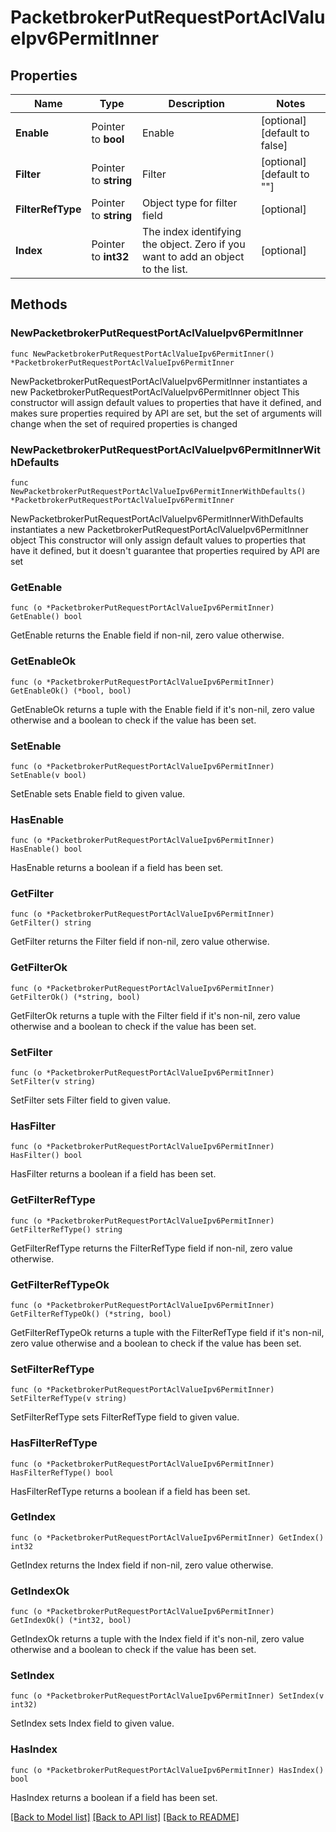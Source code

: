 # PacketbrokerPutRequestPortAclValueIpv6PermitInner

## Properties

Name | Type | Description | Notes
------------ | ------------- | ------------- | -------------
**Enable** | Pointer to **bool** | Enable | [optional] [default to false]
**Filter** | Pointer to **string** | Filter | [optional] [default to ""]
**FilterRefType** | Pointer to **string** | Object type for filter field | [optional] 
**Index** | Pointer to **int32** | The index identifying the object. Zero if you want to add an object to the list. | [optional] 

## Methods

### NewPacketbrokerPutRequestPortAclValueIpv6PermitInner

`func NewPacketbrokerPutRequestPortAclValueIpv6PermitInner() *PacketbrokerPutRequestPortAclValueIpv6PermitInner`

NewPacketbrokerPutRequestPortAclValueIpv6PermitInner instantiates a new PacketbrokerPutRequestPortAclValueIpv6PermitInner object
This constructor will assign default values to properties that have it defined,
and makes sure properties required by API are set, but the set of arguments
will change when the set of required properties is changed

### NewPacketbrokerPutRequestPortAclValueIpv6PermitInnerWithDefaults

`func NewPacketbrokerPutRequestPortAclValueIpv6PermitInnerWithDefaults() *PacketbrokerPutRequestPortAclValueIpv6PermitInner`

NewPacketbrokerPutRequestPortAclValueIpv6PermitInnerWithDefaults instantiates a new PacketbrokerPutRequestPortAclValueIpv6PermitInner object
This constructor will only assign default values to properties that have it defined,
but it doesn't guarantee that properties required by API are set

### GetEnable

`func (o *PacketbrokerPutRequestPortAclValueIpv6PermitInner) GetEnable() bool`

GetEnable returns the Enable field if non-nil, zero value otherwise.

### GetEnableOk

`func (o *PacketbrokerPutRequestPortAclValueIpv6PermitInner) GetEnableOk() (*bool, bool)`

GetEnableOk returns a tuple with the Enable field if it's non-nil, zero value otherwise
and a boolean to check if the value has been set.

### SetEnable

`func (o *PacketbrokerPutRequestPortAclValueIpv6PermitInner) SetEnable(v bool)`

SetEnable sets Enable field to given value.

### HasEnable

`func (o *PacketbrokerPutRequestPortAclValueIpv6PermitInner) HasEnable() bool`

HasEnable returns a boolean if a field has been set.

### GetFilter

`func (o *PacketbrokerPutRequestPortAclValueIpv6PermitInner) GetFilter() string`

GetFilter returns the Filter field if non-nil, zero value otherwise.

### GetFilterOk

`func (o *PacketbrokerPutRequestPortAclValueIpv6PermitInner) GetFilterOk() (*string, bool)`

GetFilterOk returns a tuple with the Filter field if it's non-nil, zero value otherwise
and a boolean to check if the value has been set.

### SetFilter

`func (o *PacketbrokerPutRequestPortAclValueIpv6PermitInner) SetFilter(v string)`

SetFilter sets Filter field to given value.

### HasFilter

`func (o *PacketbrokerPutRequestPortAclValueIpv6PermitInner) HasFilter() bool`

HasFilter returns a boolean if a field has been set.

### GetFilterRefType

`func (o *PacketbrokerPutRequestPortAclValueIpv6PermitInner) GetFilterRefType() string`

GetFilterRefType returns the FilterRefType field if non-nil, zero value otherwise.

### GetFilterRefTypeOk

`func (o *PacketbrokerPutRequestPortAclValueIpv6PermitInner) GetFilterRefTypeOk() (*string, bool)`

GetFilterRefTypeOk returns a tuple with the FilterRefType field if it's non-nil, zero value otherwise
and a boolean to check if the value has been set.

### SetFilterRefType

`func (o *PacketbrokerPutRequestPortAclValueIpv6PermitInner) SetFilterRefType(v string)`

SetFilterRefType sets FilterRefType field to given value.

### HasFilterRefType

`func (o *PacketbrokerPutRequestPortAclValueIpv6PermitInner) HasFilterRefType() bool`

HasFilterRefType returns a boolean if a field has been set.

### GetIndex

`func (o *PacketbrokerPutRequestPortAclValueIpv6PermitInner) GetIndex() int32`

GetIndex returns the Index field if non-nil, zero value otherwise.

### GetIndexOk

`func (o *PacketbrokerPutRequestPortAclValueIpv6PermitInner) GetIndexOk() (*int32, bool)`

GetIndexOk returns a tuple with the Index field if it's non-nil, zero value otherwise
and a boolean to check if the value has been set.

### SetIndex

`func (o *PacketbrokerPutRequestPortAclValueIpv6PermitInner) SetIndex(v int32)`

SetIndex sets Index field to given value.

### HasIndex

`func (o *PacketbrokerPutRequestPortAclValueIpv6PermitInner) HasIndex() bool`

HasIndex returns a boolean if a field has been set.


[[Back to Model list]](../README.md#documentation-for-models) [[Back to API list]](../README.md#documentation-for-api-endpoints) [[Back to README]](../README.md)


